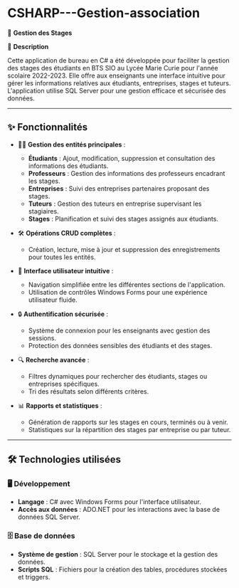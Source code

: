 # CSHARP---Gestion-association

🌟 **Gestion des Stages**

📖 **Description**

Cette application de bureau en C# a été développée pour faciliter la gestion des stages des étudiants en BTS SIO au Lycée Marie Curie pour l'année scolaire 2022-2023. Elle offre aux enseignants une interface intuitive pour gérer les informations relatives aux étudiants, entreprises, stages et tuteurs. L'application utilise SQL Server pour une gestion efficace et sécurisée des données.

---

## ✨ **Fonctionnalités**

- 🧑‍🎓 **Gestion des entités principales** :  
  - **Étudiants** : Ajout, modification, suppression et consultation des informations des étudiants.
  - **Professeurs** : Gestion des informations des professeurs encadrant les stages.
  - **Entreprises** : Suivi des entreprises partenaires proposant des stages.
  - **Tuteurs** : Gestion des tuteurs en entreprise supervisant les stagiaires.
  - **Stages** : Planification et suivi des stages assignés aux étudiants.

- 🛠️ **Opérations CRUD complètes** :  
  - Création, lecture, mise à jour et suppression des enregistrements pour toutes les entités.

- 🧭 **Interface utilisateur intuitive** :  
  - Navigation simplifiée entre les différentes sections de l'application.
  - Utilisation de contrôles Windows Forms pour une expérience utilisateur fluide.

- 🔒 **Authentification sécurisée** :  
  - Système de connexion pour les enseignants avec gestion des sessions.
  - Protection des données sensibles des étudiants et des stages.

- 🔍 **Recherche avancée** :  
  - Filtres dynamiques pour rechercher des étudiants, stages ou entreprises spécifiques.
  - Tri des résultats selon différents critères.

- 📊 **Rapports et statistiques** :  
  - Génération de rapports sur les stages en cours, terminés ou à venir.
  - Statistiques sur la répartition des stages par entreprise ou par tuteur.

---

## 🛠️ **Technologies utilisées**

### 🖥️ **Développement**

- **Langage** : C# avec Windows Forms pour l'interface utilisateur.
- **Accès aux données** : ADO.NET pour les interactions avec la base de données SQL Server.

### 🗄️ **Base de données**

- **Système de gestion** : SQL Server pour le stockage et la gestion des données.
- **Scripts SQL** : Fichiers pour la création des tables, procédures stockées et triggers.
